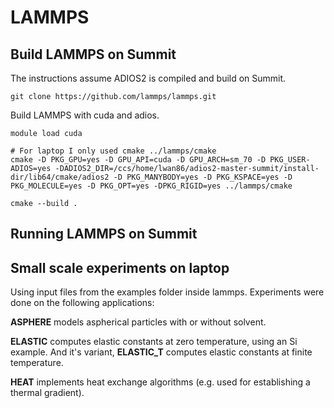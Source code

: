 # LAMMPS

## Build LAMMPS on Summit

The instructions assume ADIOS2 is compiled and build on Summit.

```
git clone https://github.com/lammps/lammps.git
```

Build LAMMPS with cuda and adios. 

```
module load cuda

# For laptop I only used cmake ../lammps/cmake
cmake -D PKG_GPU=yes -D GPU_API=cuda -D GPU_ARCH=sm_70 -D PKG_USER-ADIOS=yes -DADIOS2_DIR=/ccs/home/lwan86/adios2-master-summit/install-dir/lib64/cmake/adios2 -D PKG_MANYBODY=yes -D PKG_KSPACE=yes -D PKG_MOLECULE=yes -D PKG_OPT=yes -DPKG_RIGID=yes ../lammps/cmake

cmake --build . 
```

## Running LAMMPS on Summit



## Small scale experiments on laptop

Using input files from the examples folder inside lammps. Experiments were done on the following applications:

**ASPHERE** models aspherical particles with or without solvent.

**ELASTIC** computes elastic constants at zero temperature, using an Si example.
And it's variant, **ELASTIC_T** computes elastic constants at finite temperature.

**HEAT** implements heat exchange algorithms (e.g. used for establishing a thermal gradient).

